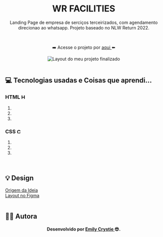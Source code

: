 <div align="center">
 <h1 align="center"> WR FACILITIES </h1>
 <p> Landing Page de empresa de serciços terceirizados, com agendamento direcionao ao whatsapp. Projeto baseado no NLW Return 2022. </p>
 <br>
 <p> ➡️ Acesse o projeto por <a href="https://lp-wrfacilities.netlify.app" target="_blank"> aqui </a>⬅️</p>

 <img src="#" alt="Layout do meu projeto finalizado"> 
</div>
<br>
 
<h2> 💻 Tecnologias usadas e Coisas que aprendi... </h2>
 <h3> HTML 
  <img src="https://cdn-icons-png.flaticon.com/512/174/174854.png" alt="HTML5" width="15" height="15"/>
 </h3>
  <ol>
   <li>  </li>
   <li>  </li>
   <li>  </li>
  </ol>
  
 <h3> CSS 
  <img src="https://cdn-icons-png.flaticon.com/512/732/732190.png" alt="CSS3" width="15" height="15"/>
 </h3>
  <ol>
   <li>  </li>
   <li>  </li>
   <li>  </li>
  </ol>
<br>
 
<h2> 💡 Design </h2>
<a href="https://www.rocketseat.com.br" target="_blank"> Origem da Ideia </a>
<br>
<a href="https://www.figma.com/file/4bUs4zbtcxT4OyNGB7OL0g/DoctorCare-(Community)?node-id=1953%3A10" target="_blank"> Layout no Figma </a>
<br>
<br>

<h2> 👩‍💻 Autora </h2>
<h4 align="center"> Desenvolvido por <a href="https://www.linkedin.com/in/emilycrystie/" target="_blank"> Emily Crystie <a>  😎. <h4>
